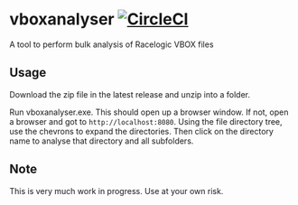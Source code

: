 # vboxanalyser  [![CircleCI](https://circleci.com/gh/ocrease/vboxanalyser.svg?style=svg)](https://circleci.com/gh/ocrease/vboxanalyser)
A tool to perform bulk analysis of Racelogic VBOX files

## Usage
Download the zip file in the latest release and unzip into a folder. 

Run vboxanalyser.exe. This should open up a browser window. If not, open a browser and got to `http://localhost:8080`. Using the file directory tree, use the chevrons to expand the directories. Then click on the directory name to analyse that directory and all subfolders.

## Note
This is very much work in progress. Use at your own risk.


